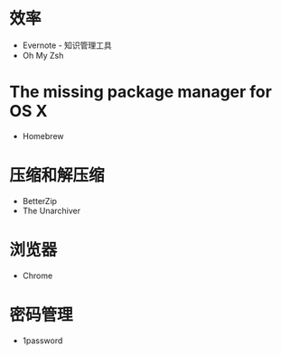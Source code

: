 # 效率

* Evernote - 知识管理工具
* Oh My Zsh

# The missing package manager for OS X

* Homebrew

# 压缩和解压缩

* BetterZip
* The Unarchiver

# 浏览器

* Chrome

# 密码管理

* 1password
